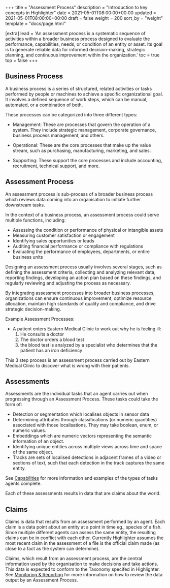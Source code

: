 +++
title = "Assessment Process"
description = "Introduction to key concepts in Highlighter"
date = 2021-05-01T08:00:00+00:00
updated = 2021-05-01T08:00:00+00:00
draft = false
weight = 200
sort_by = "weight"
template = "docs/page.html"

[extra]
lead = 'An assessment process is a systematic sequence of activities within a broader business process designed to evaluate the performance, capabilities, needs, or condition of an entity or asset. Its goal is to generate reliable data for informed decision-making, strategic planning, and continuous improvement within the organization.'
toc = true
top = false
+++

## Business Process
A business process is a series of structured, related activities or tasks performed by people or machines to achieve a specific organizational goal. It involves a defined sequence of work steps, which can be manual, automated, or a combination of both.

These processes can be categorized into three different types:

* Management: These are processes that govern the operation of a system. They include strategic management, corporate governance, business process management, and others.

* Operational: These are the core processes that make up the value stream, such as purchasing, manufacturing, marketing, and sales.

* Supporting: These support the core processes and include accounting, recruitment, technical support, and more.

## Assessment Process

An assessment process is sub-process of a broader business process which reviews data coming into an organisation to initiate further downstream tasks.

In the context of a business process, an assessment process could serve multiple functions, including:

* Assessing the condition or performance of physical or intangible assets
* Measuring customer satisfaction or engagement
* Identifying sales opportunities or leads
* Auditing financial performance or compliance with regulations
* Evaluating the performance of employees, departments, or entire business units

Designing an assessment process usually involves several stages, such as defining the assessment criteria, collecting and analyzing relevant data, reporting findings, developing an action plan based on these findings, and regularly reviewing and adjusting the process as necessary.

By integrating assessment processes into broader business processes, organizations can ensure continuous improvement, optimize resource allocation, maintain high standards of quality and compliance, and drive strategic decision-making.

Example Assessment Processes:
* A patient enters Eastern Medical Clinic to work out why he is feeling ill:
    1. He consults a doctor
    2. The doctor orders a blood test
    3. the blood test is analyzed by a specialist who determines that the patient has an iron deficiency

This 3 step process is an assessment process carried out by Eastern Medical Clinic to discover what is wrong with their patients.


## Assessments

Assessments are the individual tasks that an agent carries out when progressing through an Assessment Process. These tasks could take the form of:
 * Detection or segmentation which localises objects in sensor data
 * Determining attributes through classifications (or numeric quantities) associated with those localisations. They may take boolean, enum, or numeric values.
 * Embeddings which are numeric vectors representing the semantic information of an object.
 * Identifying unique entities across multiple views across time and space of the same object.
 * Tracks are sets of localised detections in adjacent frames of a video or sections of text, such that each detection in the track captures the same entity.

See [Capabilities](../capabilities/) for more information and examples of the types of tasks agents complete.

Each of these assessments results in data that are claims about the world.

## Claims

Claims is data that results from an assessment performed by an agent. Each claim is a data point about an entity at a point in time eg., species of a fish. Since multiple different agents can assess the same entity, the resulting claims can be in conflict with each other. Currently Highlighter assumes the most recent claim in the assessment of a file is the official claim made (as close to a fact as the system can determine).

Claims, which result from an assessment process, are the central information used by the organisation to make decisions and take actions. This data is expected to conform to the Taxonomy specifed in Highlighter. See [Monitoring & Reporting](../monitoring/) for more information on how to review the data output by an Assessment Process.
